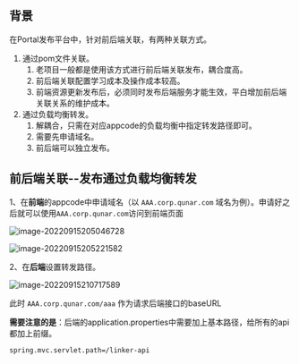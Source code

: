 ## 背景

在Portal发布平台中，针对前后端关联，有两种关联方式。

1. 通过pom文件关联。
   1. 老项目一般都是使用该方式进行前后端关联发布，耦合度高。
   2. 前后端关联配置学习成本及操作成本较高。
   3. 前端资源更新发布后，必须同时发布后端服务才能生效，平白增加前后端关联关系的维护成本。
2. 通过负载均衡转发。
   1. 解耦合，只需在对应appcode的负载均衡中指定转发路径即可。
   2. 需要先申请域名。
   3. 前后端可以独立发布。



## 前后端关联--发布通过负载均衡转发

1、在**前端**的appcode中申请域名（以 `AAA.corp.qunar.com` 域名为例）。申请好之后就可以使用`AAA.corp.qunar.com`访问到前端页面

![image-20220915205046728](/Users/jianhang/Documents/learing/selfLearn/前后端发布关联.assets/image-20220915205046728.png)

![image-20220915205221582](/Users/jianhang/Documents/learing/selfLearn/前后端发布关联.assets/image-20220915205221582.png)

2、在**后端**设置转发路径。

![image-20220915210717589](/Users/jianhang/Documents/learing/selfLearn/前后端发布关联.assets/image-20220915210717589.png)

此时 `AAA.corp.qunar.com/aaa` 作为请求后端接口的baseURL 

**需要注意的是**：后端的application.properties中需要加上基本路径，给所有的api都加上前缀。

```properties
spring.mvc.servlet.path=/linker-api
```

